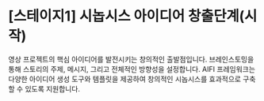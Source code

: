 # [스테이지1] 시놉시스 아이디어 창출단계(시작)

영상 프로젝트의 핵심 아이디어를 발전시키는 창의적인 출발점입니다. 브레인스토밍을 통해 스토리의 주제, 메시지, 그리고 전체적인 방향성을 설정합니다. AIFI 프레임워크는 다양한 아이디어 생성 도구와 템플릿을 제공하여 창의적인 시놉시스를 효과적으로 구축할 수 있도록 지원합니다.

